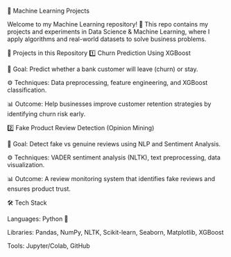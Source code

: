🧠 Machine Learning Projects

Welcome to my Machine Learning repository! 🚀
This repo contains my projects and experiments in Data Science & Machine Learning, where I apply algorithms and real-world datasets to solve business problems.

📂 Projects in this Repository
1️⃣ Churn Prediction Using XGBoost

📌 Goal: Predict whether a bank customer will leave (churn) or stay.

⚙️ Techniques: Data preprocessing, feature engineering, and XGBoost classification.

📊 Outcome: Help businesses improve customer retention strategies by identifying churn risk early.

2️⃣ Fake Product Review Detection (Opinion Mining)

📌 Goal: Detect fake vs genuine reviews using NLP and Sentiment Analysis.

⚙️ Techniques: VADER sentiment analysis (NLTK), text preprocessing, data visualization.

📊 Outcome: A review monitoring system that identifies fake reviews and ensures product trust.

🛠 Tech Stack

Languages: Python 🐍

Libraries: Pandas, NumPy, NLTK, Scikit-learn, Seaborn, Matplotlib, XGBoost

Tools: Jupyter/Colab, GitHub
